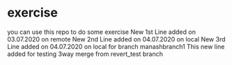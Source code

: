 # exercise
you can use this repo to do some exercise
New 1st Line added on 03.07.2020 on remote
New 2nd Line added on 04.07.2020 on local
New 3rd Line added on 04.07.2020 on local for branch manashbranch1
This new line added for testing 3way merge from revert_test branch


